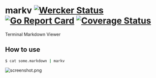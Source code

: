 # markv [![Wercker Status](https://app.wercker.com/status/6d8b179e9f26b43774c53c674f444a12/s/ "wercker status")](https://app.wercker.com/project/byKey/6d8b179e9f26b43774c53c674f444a12) [![Go Report Card](https://goreportcard.com/badge/github.com/nmi/markv)](https://goreportcard.com/report/github.com/nmi/markv) [![Coverage Status](https://coveralls.io/repos/github/nmi/markv/badge.svg?branch=master)](https://coveralls.io/github/nmi/markv?branch=master)

Terminal Markdown Viewer 

## How to use

```bash
$ cat some.markdown | markv
```

![screenshot.png](https://raw.githubusercontent.com/nmi/markv/master/docs/screenshot.png)

